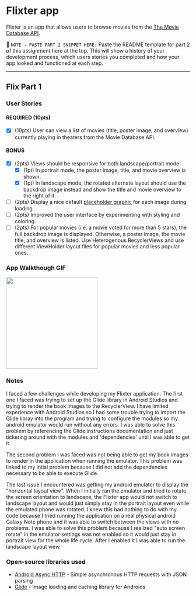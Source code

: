 # Flixter app 
Flixter is an app that allows users to browse movies from the [The Movie Database API](http://docs.themoviedb.apiary.io/#).

📝 `NOTE - PASTE PART 2 SNIPPET HERE:` Paste the README template for part 2 of this assignment here at the top. This will show a history of your development process, which users stories you completed and how your app looked and functioned at each step.

---

## Flix Part 1

### User Stories

#### REQUIRED (10pts)
- [x] (10pts) User can view a list of movies (title, poster image, and overview) currently playing in theaters from the Movie Database API.

#### BONUS
- [x] (2pts) Views should be responsive for both landscape/portrait mode.
   - [x] (1pt) In portrait mode, the poster image, title, and movie overview is shown.
   - [x] (1pt) In landscape mode, the rotated alternate layout should use the backdrop image instead and show the title and movie overview to the right of it.

- [ ] (2pts) Display a nice default [placeholder graphic](https://guides.codepath.org/android/Displaying-Images-with-the-Glide-Library#advanced-usage) for each image during loading
- [ ] (2pts) Improved the user interface by experimenting with styling and coloring.
- [ ] (2pts) For popular movies (i.e. a movie voted for more than 5 stars), the full backdrop image is displayed. Otherwise, a poster image, the movie title, and overview is listed. Use Heterogenous RecyclerViews and use different ViewHolder layout files for popular movies and less popular ones.

### App Walkthough GIF
<img src="https://i.imgur.com/ygMWK2M.gif" width=250><br>

### Notes
I faced a few challenges while developing my Flixter application. The first one I faced was trying to set up the Glide library in Android Studios and trying to render the book images to the RecyclerView. I have limited experience with Android Studios so I had some trouble trying to import the Glide libray into the program and trying to configure the modules so my android emulator would run without any errors. I was able to solve this problem by referencing the Glide instructions documentation and just tickering around with the modules and 'dependencies' until I was able to get it.

The second problem I was faced was not being able to get my book images to render in the application when running the emulator. This problem was linked to my intial problem because I did not add the dependencies necessary to be able to execute Glide. 

The last issue I encountered was getting my android emulator to display the "horizontal layout view". When I initially ran the emulator and tried to rotate the screen orientation to landscape, the Flixter app would not switch to landscape layout and would just simply stay in the portrait layout even while the emulated phone was rotated. I knew this had nothing to do with my code because I tried running the application on a real physical android Galaxy Note phone and it was able to switch between the views with no problems. I was able to solve this problem because I realized "auto screen rotate" in the emulator settings was not enabled so it would just stay in portrait view for the whole life cycle. After I enabled it I was able to run the landscape layout view. 

### Open-source libraries used

- [Android Async HTTP](https://github.com/codepath/CPAsyncHttpClient) - Simple asynchronous HTTP requests with JSON parsing
- [Glide](https://github.com/bumptech/glide) - Image loading and caching library for Androids
